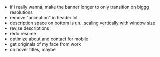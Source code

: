 - if i really wanna, make the banner longer to only transition on biggg resolutions
- remove "animation" in header lol
- description space on bottom is uh.. scaling vertically with window size
- revise descriptions
- redo resume
- optimize about and contact for mobile
- get originals of my face from work
- on hover titles, maybe